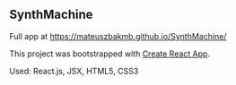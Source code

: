 ## SynthMachine

Full app at https://mateuszbakmb.github.io/SynthMachine/

This project was bootstrapped with [Create React App](https://github.com/facebook/create-react-app).<br>

Used: React.js, JSX, HTML5, CSS3
